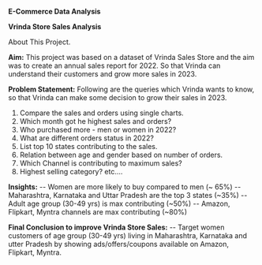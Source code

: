**E-Commerce Data Analysis**

**Vrinda Store Sales Analysis**

About This Project.

**Aim:**
This project was based on a dataset of Vrinda Sales Store and the aim was to create an annual sales report for 2022. So that Vrinda can understand their customers and grow more sales in 2023.

**Problem Statement:**
Following are the queries which Vrinda wants to know, so that Vrinda can make some decision to grow their sales in 2023.

1) Compare the sales and orders using single charts.
2) Which month got he highest sales and orders?
3) Who purchased more - men or women in 2022?
4) What are different orders status in 2022?
5) List top 10 states contributing to the sales.
6) Relation between age and gender based on number of orders.
7) Which Channel is contributing to maximum sales?
8) Highest selling category? etc....

**Insights:**
-- Women are more likely to buy compared to men (~ 65%)
-- Maharashtra, Karnataka and Uttar Pradesh are the top 3 states (~35%)
-- Adult age group (30-49 yrs) is max contributing (~50%)
-- Amazon, Flipkart, Myntra channels are max contributing (~80%)

**Final Conclusion to improve Vrinda Store Sales:**
-- Target women customers of age group (30-49 yrs) living in Maharashtra, Karnataka and utter Pradesh by showing ads/offers/coupons available on Amazon, Flipkart, Myntra.
